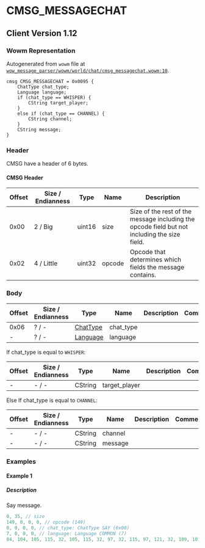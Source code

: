 # CMSG_MESSAGECHAT

## Client Version 1.12

### Wowm Representation

Autogenerated from `wowm` file at [`wow_message_parser/wowm/world/chat/cmsg_messagechat.wowm:10`](https://github.com/gtker/wow_messages/tree/main/wow_message_parser/wowm/world/chat/cmsg_messagechat.wowm#L10).
```rust,ignore
cmsg CMSG_MESSAGECHAT = 0x0095 {
    ChatType chat_type;
    Language language;
    if (chat_type == WHISPER) {
        CString target_player;
    }
    else if (chat_type == CHANNEL) {
        CString channel;
    }
    CString message;
}
```
### Header

CMSG have a header of 6 bytes.

#### CMSG Header

| Offset | Size / Endianness | Type   | Name   | Description |
| ------ | ----------------- | ------ | ------ | ----------- |
| 0x00   | 2 / Big           | uint16 | size   | Size of the rest of the message including the opcode field but not including the size field.|
| 0x02   | 4 / Little        | uint32 | opcode | Opcode that determines which fields the message contains.|

### Body

| Offset | Size / Endianness | Type | Name | Description | Comment |
| ------ | ----------------- | ---- | ---- | ----------- | ------- |
| 0x06 | ? / - | [ChatType](chattype.md) | chat_type |  |  |
| - | ? / - | [Language](language.md) | language |  |  |

If chat_type is equal to `WHISPER`:

| Offset | Size / Endianness | Type | Name | Description | Comment |
| ------ | ----------------- | ---- | ---- | ----------- | ------- |
| - | - / - | CString | target_player |  |  |

Else If chat_type is equal to `CHANNEL`:

| Offset | Size / Endianness | Type | Name | Description | Comment |
| ------ | ----------------- | ---- | ---- | ----------- | ------- |
| - | - / - | CString | channel |  |  |
| - | - / - | CString | message |  |  |

### Examples

#### Example 1

##### Description

Say message.

```c
0, 35, // size
149, 0, 0, 0, // opcode (149)
0, 0, 0, 0, // chat_type: ChatType SAY (0x00)
7, 0, 0, 0, // language: Language COMMON (7)
84, 104, 105, 115, 32, 105, 115, 32, 97, 32, 115, 97, 121, 32, 109, 101, 115, 115, 97, 103, 101, 46, 0, // message: CString
```
